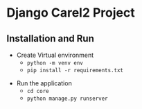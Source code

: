 # Django Carel2 Project


## Installation and Run

- Create Virtual environment
  - `python -m venv env`
  - `pip install -r requirements.txt`

* Run the application
  - `cd core`
  - `python manage.py runserver`

